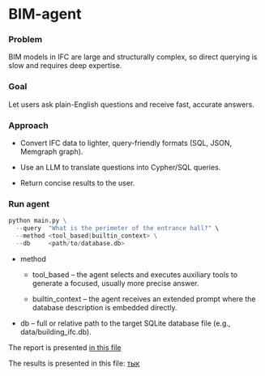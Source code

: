 # BIM-agent

### Problem
BIM models in IFC are large and structurally complex, so direct querying is slow and requires deep expertise.

### Goal
Let users ask plain-English questions and receive fast, accurate answers.

### Approach
- Convert IFC data to lighter, query-friendly formats (SQL, JSON, Memgraph graph).

- Use an LLM to translate questions into Cypher/SQL queries.

- Return concise results to the user.

### Run agent
```python
python main.py \
  --query  "What is the perimeter of the entrance hall?" \
  --method <tool_based|builtin_context> \
  --db     <path/to/database.db>
```

- method

    - tool_based – the agent selects and executes auxiliary tools to generate a focused, usually more precise answer.

    - builtin_context – the agent receives an extended prompt where the database description is embedded directly.

- db – full or relative path to the target SQLite database file (e.g., data/building_ifc.db).

The report is presented [in this file](./report-28.pdf)

The results is presented in this file: [тык](./tableConvert.com_fy2avz.pdf)